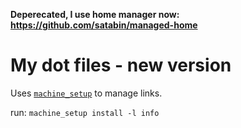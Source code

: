 **Deperecated, I use home manager now: https://github.com/satabin/managed-home**


# My dot files -  new version

Uses [`machine_setup`](https://github.com/timopruesse/machine_setup/) to manage links.

run: `machine_setup install -l info`
